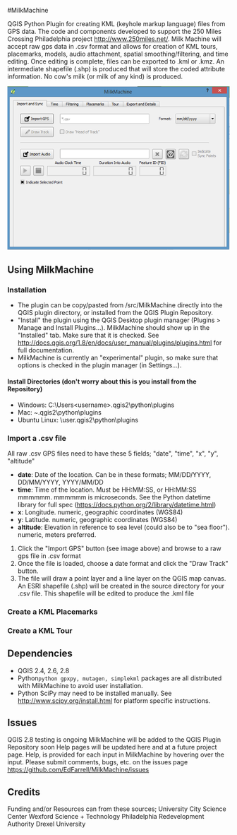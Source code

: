 #MilkMachine

QGIS Python Plugin for creating KML (keyhole markup language) files from GPS data. The code and components developed to support the 250 Miles Crossing Philadelphia project
http://www.250miles.net/. Milk Machine will accept raw gps data in .csv format and allows for creation of KML tours, placemarks, models, audio attachment,
spatial smoothing/filtering, and time editing. Once editing is complete, files can be exported to .kml or .kmz. An intermediate shapefile (.shp) is 
produced that will store the coded attribute information. No cow's milk (or milk of any kind) is produced.

![MM Image](https://github.com/EdFarrell/MilkMachine/blob/master/dist/images/mm_image1.PNG "image 1")

## Using MilkMachine

### Installation
- The plugin can be copy/pasted from /src/MilkMachine directly into the QGIS plugin directory, or installed from the QGIS Plugin Repository.
- "Install" the plugin using the QGIS Desktop plugin manager (Plugins > Manage and Install Plugins...). MilkMachine should show up in the "Installed"
tab. Make sure that it is checked. See http://docs.qgis.org/1.8/en/docs/user_manual/plugins/plugins.html for full documentation.
- MilkMachine is currently an "experimental" plugin, so make sure that options is checked in the plugin manager (in Settings...).

#### Install Directories (don't worry about this is you install from the Repository)
- Windows: C:\Users\<username>\.qgis2\python\plugins
- Mac: ~\.qgis2\python\plugins
- Ubuntu Linux: \user\.qgis2\python\plugins

### Import a .csv file
All raw .csv GPS files need to have these 5 fields; "date", "time", "x", "y", "altitude"
- **date**: Date of the location. Can be in these formats; MM/DD/YYYY, DD/MM/YYYY, YYYY/MM/DD
- **time**: Time of the location. Must be HH:MM:SS, or HH:MM:SS mmmmmm. mmmmmm is microseconds. See the Python datetime library for full spec (https://docs.python.org/2/library/datetime.html)
- **x**: Longitude. numeric, geographic coordinates (WGS84)
- **y**: Latitude. numeric, geographic coordinates (WGS84)
- **altitude**: Elevation in reference to sea level (could also be to "sea floor"). numeric, meters preferred.

1. Click the "Import GPS" button (see image above) and browse to a raw gps file in .csv format
2. Once the file is loaded, choose a date format and click the "Draw Track" button.
3. The file will draw a point layer and a line layer on the QGIS map canvas. An ESRI shapefile (.shp) will be created in the source directory for your .csv file. This shapefile will be edited to produce the .kml file


### Create a KML Placemarks

### Create a KML Tour

## Dependencies

- QGIS 2.4, 2.6, 2.8
- Python```python gpxpy, mutagen, simplekml``` packages are all distributed with MilkMachine to avoid user installation.
- Python SciPy may need to be installed manually. See http://www.scipy.org/install.html for platform specific instructions. 

## Issues
QGIS 2.8 testing is ongoing
MilkMachine will be added to the QGIS Plugin Repository soon
Help pages will be updated here and at a future project page. Help, is provided for each input in MilkMachine by hovering over the input.
Please submit comments, bugs, etc. on the issues page https://github.com/EdFarrell/MilkMachine/issues

## Credits
Funding and/or Resources can from these sources;
University City Science Center
Wexford Science + Technology
Philadelphia Redevelopment Authority
Drexel University



